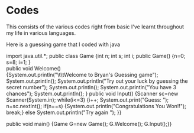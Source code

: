# Codes
This consists of the various codes right from basic I've learnt throughout my life in various languages.

Here is a guessing game that I coded with java

import java.util.*;
public class Game
{int n;
 int s;
 int i;
public Game()
{n=0;
 s=8; 
i=1;
}    
public void Welcome()    
{System.out.println("\t\tWelcome to Bryan's Guessing game");  
 System.out.println();
 System.out.println("Try out your luck by guessing the secret number");
 System.out.println();
 System.out.println("You have 3 chances"); 
 System.out.println();
}
public void Input()
{Scanner sc=new Scanner(System.in);
 while(i<=3)
 {i++;
  System.out.print("Guess: ");
  n=sc.nextInt();
  if(n==s)
  {System.out.println("Congratulations You Won!!");
   break;}
  else System.out.println("Try again "); }}
   
 public void main()
 {Game G=new Game();
    G.Welcome();
    G.Input();}}
  
    
 

